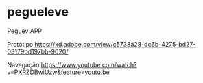 # pegueleve
PegLev APP

Protótipo
https://xd.adobe.com/view/c5738a28-dc6b-4275-bd27-03179bd197bb-9020/

Navegação
https://www.youtube.com/watch?v=PXRZDBwiUzw&feature=youtu.be

